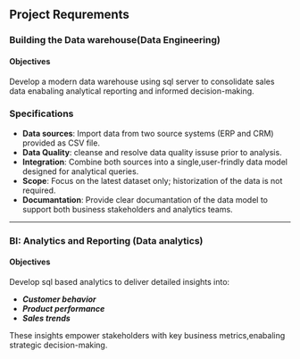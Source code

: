 ## Project Requrements

### Building the Data warehouse(Data Engineering)

#### Objectives
Develop a modern data warehouse using sql server to consolidate sales data enabaling analytical reporting and informed decision-making.

### Specifications
- **Data sources**: Import data from two source systems (ERP and CRM) provided as CSV file.
- **Data Quality**: cleanse and resolve data quality issuse prior to analysis.
- **Integration**: Combine both sources into a single,user-frindly data model designed for analytical queries.
- **Scope**: Focus on the latest dataset only; historization of the data is not required.
- **Documantation**: Provide clear documantation of the data model to support both business stakeholders and analytics teams.

----
### BI: Analytics and Reporting (Data analytics)

#### Objectives
Develop sql based analytics to deliver detailed insights into:
- ***Customer behavior***
- ***Product performance***
- ***Sales trends***

These insights empower stakeholders with key business metrics,enabaling strategic decision-making.




